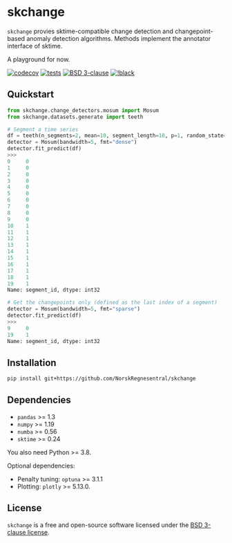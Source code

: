# skchange
`skchange` provies sktime-compatible change detection and changepoint-based anomaly detection algorithms. Methods implement the annotator interface of sktime.

A playground for now.

[![codecov](https://codecov.io/gh/NorskRegnesentral/skchange/graph/badge.svg?token=QSS3AY45KY)](https://codecov.io/gh/NorskRegnesentral/skchange)
[![tests](https://github.com/NorskRegnesentral/skchange/actions/workflows/tests.yaml/badge.svg)](https://github.com/NorskRegnesentral/skchange/actions/workflows/tests.yaml)
[![BSD 3-clause](https://img.shields.io/badge/License-BSD%203--Clause-blue.svg)](https://github.com/sktime/sktime/blob/main/LICENSE)
[![!black](https://img.shields.io/badge/code%20style-black-000000.svg)](https://github.com/psf/black)


## Quickstart
```python
from skchange.change_detectors.mosum import Mosum
from skchange.datasets.generate import teeth

# Segment a time series
df = teeth(n_segments=2, mean=10, segment_length=10, p=1, random_state=2)
detector = Mosum(bandwidth=5, fmt="dense")
detector.fit_predict(df)
>>>
0     0
1     0
2     0
3     0
4     0
5     0
6     0
7     0
8     0
9     0
10    1
11    1
12    1
13    1
14    1
15    1
16    1
17    1
18    1
19    1
Name: segment_id, dtype: int32

# Get the changepoints only (defined as the last index of a segment)
detector = Mosum(bandwidth=5, fmt="sparse")
detector.fit_predict(df)
>>>
9     0
19    1
Name: segment_id, dtype: int32
```

## Installation
```sh
pip install git+https://github.com/NorskRegnesentral/skchange
```

## Dependencies
- `pandas` >= 1.3
- `numpy` >= 1.19
- `numba` >= 0.56
- `sktime` >= 0.24

You also need Python >= 3.8.

Optional dependencies:
- Penalty tuning: `optuna` >= 3.1.1
- Plotting: `plotly` >= 5.13.0.


## License

`skchange` is a free and open-source software licensed under the [BSD 3-clause license](https://github.com/NorskRegnesentral/skchange/blob/main/LICENSE).

